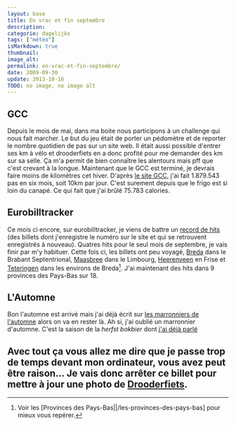 ```yaml
---
layout: base
title: En vrac et fin septembre
description: 
categorie: dagelijks
tags: ["météo"]
isMarkdown: true
thumbnail: 
image_alt: 
permalink: en-vrac-et-fin-septembre/
date: 2009-09-30
update: 2013-10-16
TODO: no image, no image alt
---
```




## GCC
Depuis le mois de mai, dans ma boite nous participons à un challenge qui nous fait marcher. Le but du jeu était de porter un pédomètre et de reporter le nombre quotidien de pas sur un site web. Il était aussi possible d'entrer ses km à vélo et drooderfiets en a donc profité pour me demander des km sur sa selle. Ça m'a permit de bien connaître les alentours mais pff que c'est crevant à la longue. Maintenant que le GCC est terminé, je devrais faire moins de kilomètres cet hiver. D'après [le site GCC](http://www.gcc2009.com/), j'ai fait 1.879.543 pas en six mois, soit 10km par jour. C'est surement depuis que le frigo est si loin du canapé. Ce qui fait que j'ai brûlé 75.783 calories.

## Eurobilltracker
Ce mois ci encore, sur eurobilltracker, je viens de battre un [record de hits](http://fr.eurobilltracker.eu/profile/?referer=31378;command=2048;tab=2;user=31378) (des billets dont j'enregistre le numéro sur le site et qui se retrouvent enregistrés à nouveau). Quatres hits pour le seul mois de septembre, je vais finir par m'y habituer. Cette fois ci, les billets ont peu voyagé, [Breda](http://www.openstreetmap.org/?mlat=51.5875&mlon=4.775&zoom=13&layers=B0F) dans le Brabant Septentrional, [Maasbree](http://www.openstreetmap.org/?mlat=51.3580555555556&mlon=6.04833333333333&zoom=14&layers=B0F) dans le Limbourg, [Heerenveen](http://www.openstreetmap.org/?lat=52.951&lon=5.927&zoom=11&layers=B000FTF) en Frise et [Teteringen](http://www.openstreetmap.org/?mlat=51.6086111111111&mlon=4.82055555555556&zoom=15&layers=B0F) dans les environs de Breda[^1]. J'ai maintenant des hits dans 9 provinces des Pays-Bas sur 18.

## L'Automne
Bon l'automne est arrivé mais j'ai déjà écrit sur [les marronniers de l'automne](/en-vrac-et-en-fin-d-ete) alors on va en rester là. Ah si, j'ai oublié un marronnier d'automne. C'est la saison de la *herfst bokbier* dont [j'ai déjà parlé](/la-herfst-bokbier-biere-d-automne)

Avec tout ça vous allez me dire que je passe trop de temps devant mon ordinateur, vous avez peut être raison... Je vais donc arrêter ce billet pour mettre à jour une photo de [Drooderfiets](http://drooderfiets.tumblr.com/).
---
[^1]: Voir les [Provinces des Pays-Bas||/les-provinces-des-pays-bas] pour mieux vous repérer.